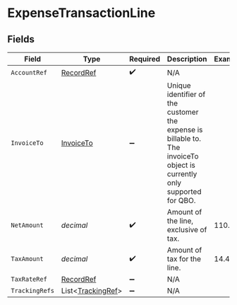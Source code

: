 # ExpenseTransactionLine


## Fields

| Field                                                                                                                   | Type                                                                                                                    | Required                                                                                                                | Description                                                                                                             | Example                                                                                                                 |
| ----------------------------------------------------------------------------------------------------------------------- | ----------------------------------------------------------------------------------------------------------------------- | ----------------------------------------------------------------------------------------------------------------------- | ----------------------------------------------------------------------------------------------------------------------- | ----------------------------------------------------------------------------------------------------------------------- |
| `AccountRef`                                                                                                            | [RecordRef](../../Models/Shared/RecordRef.md)                                                                           | :heavy_check_mark:                                                                                                      | N/A                                                                                                                     |                                                                                                                         |
| `InvoiceTo`                                                                                                             | [InvoiceTo](../../Models/Shared/InvoiceTo.md)                                                                           | :heavy_minus_sign:                                                                                                      | Unique identifier of the customer the expense is billable to. The invoiceTo object is currently only supported for QBO. |                                                                                                                         |
| `NetAmount`                                                                                                             | *decimal*                                                                                                               | :heavy_check_mark:                                                                                                      | Amount of the line, exclusive of tax.                                                                                   | 110.42                                                                                                                  |
| `TaxAmount`                                                                                                             | *decimal*                                                                                                               | :heavy_check_mark:                                                                                                      | Amount of tax for the line.                                                                                             | 14.43                                                                                                                   |
| `TaxRateRef`                                                                                                            | [RecordRef](../../Models/Shared/RecordRef.md)                                                                           | :heavy_minus_sign:                                                                                                      | N/A                                                                                                                     |                                                                                                                         |
| `TrackingRefs`                                                                                                          | List<[TrackingRef](../../Models/Shared/TrackingRef.md)>                                                                 | :heavy_minus_sign:                                                                                                      | N/A                                                                                                                     |                                                                                                                         |